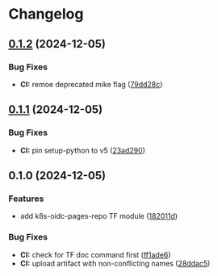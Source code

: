 # Changelog

## [0.1.2](https://github.com/meysam81/terraform-modules/compare/v0.1.1...v0.1.2) (2024-12-05)


### Bug Fixes

* **CI:** remoe deprecated mike flag ([79dd28c](https://github.com/meysam81/terraform-modules/commit/79dd28ca105a46f4c43f74fe4cbe7e03e5adc539))

## [0.1.1](https://github.com/meysam81/terraform-modules/compare/v0.1.0...v0.1.1) (2024-12-05)


### Bug Fixes

* **CI:** pin setup-python to v5 ([23ad290](https://github.com/meysam81/terraform-modules/commit/23ad29082fe798ebafb6cee6d3ef1b24109dce29))

## 0.1.0 (2024-12-05)


### Features

* add k8s-oidc-pages-repo TF module ([182011d](https://github.com/meysam81/terraform-modules/commit/182011d3b6006d6541a6308d6253a7077b492d3e))


### Bug Fixes

* **CI:** check for TF doc command first ([ff1ade6](https://github.com/meysam81/terraform-modules/commit/ff1ade635932e2e275e687bea6499cb51342e984))
* **CI:** upload artifact with non-conflicting names ([28ddac5](https://github.com/meysam81/terraform-modules/commit/28ddac50ba9f0e9009d0bebb2c6b08a7054440bc))
